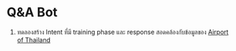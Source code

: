 # Q&A Bot

1.  ทดลองสร้าง Intent ที่มี training phase และ response สอดคล้องกับข้อมูลของ [Airport of Thailand](https://www.airportthai.co.th/th/%e0%b8%84%e0%b8%b3%e0%b8%96%e0%b8%b2%e0%b8%a1%e0%b8%97%e0%b8%b5%e0%b9%88%e0%b8%96%e0%b8%b2%e0%b8%a1%e0%b8%9a%e0%b9%88%e0%b8%ad%e0%b8%a2/)